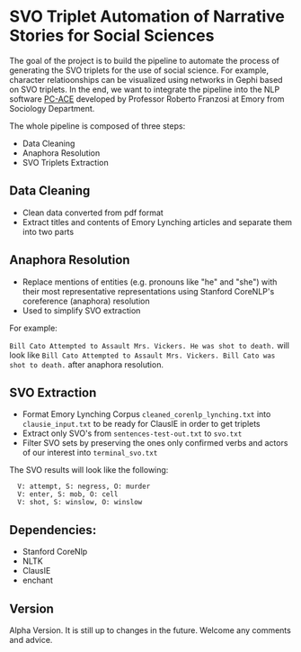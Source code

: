 # SVO Triplet Automation of Narrative Stories for Social Sciences 

The goal of the project is to build the pipeline to automate the process of generating the SVO triplets for the use of social science. 
For example, character relatioonships can be visualized using networks in Gephi based on SVO triplets. In the end, we want to integrate the pipeline into the NLP software [PC-ACE](https://pc-ace.com/) developed by Professor Roberto Franzosi at Emory from Sociology Department.

The whole pipeline is composed of three steps:
  - Data Cleaning 
  - Anaphora Resolution 
  - SVO Triplets Extraction
 
## Data Cleaning
  - Clean data converted from pdf format
  - Extract titles and contents of Emory Lynching articles and separate them into two parts 
 
## Anaphora Resolution 
  - Replace mentions of entities (e.g. pronouns like "he" and "she") with their most representative representations using Stanford CoreNLP's coreference (anaphora) resolution
  - Used to simplify SVO extraction
  
  For example: 
  
  `Bill Cato Attempted to Assault Mrs. Vickers. He was shot to death.` will look like 
  `Bill Cato Attempted to Assault Mrs. Vickers. Bill Cato was shot to death.` after anaphora resolution.

## SVO Extraction 
  - Format Emory Lynching Corpus `cleaned_corenlp_lynching.txt` into `clausie_input.txt` to be ready for ClausIE in order to get triplets
  - Extract only SVO's from `sentences-test-out.txt` to `svo.txt`
  - Filter SVO sets by preserving the ones only confirmed verbs and actors of our interest into `terminal_svo.txt`
  
  The SVO results will look like the following:
      
      V: attempt, S: negress, O: murder
      V: enter, S: mob, O: cell
      V: shot, S: winslow, O: winslow
  
##  Dependencies:
  - Stanford CoreNlp 
  - NLTK
  - ClausIE
  - enchant

## Version 
Alpha Version. It is still up to changes in the future. Welcome any comments and advice. 
